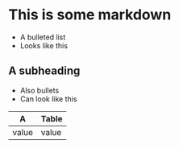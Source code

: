 # This is some markdown

* A bulleted list
* Looks like this

## A subheading

- Also bullets
- Can look like this

| A | Table |
| - | - |
| value | value |

